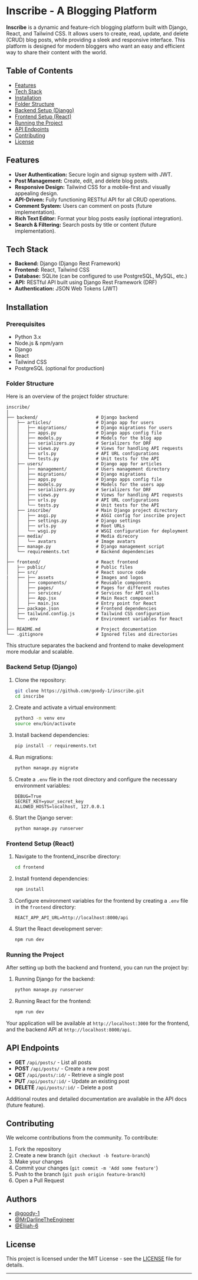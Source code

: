 
# Inscribe - A Blogging Platform

**Inscribe** is a dynamic and feature-rich blogging platform built with Django, React, and Tailwind CSS. It allows users to create, read, update, and delete (CRUD) blog posts, while providing a sleek and responsive interface. This platform is designed for modern bloggers who want an easy and efficient way to share their content with the world.

## Table of Contents

- [Features](#features)
- [Tech Stack](#tech-stack)
- [Installation](#installation)
- [Folder Structure](#folder-structure)
- [Backend Setup (Django)](#backend-setup-django)
- [Frontend Setup (React)](#frontend-setup-react)
- [Running the Project](#running-the-project)
- [API Endpoints](#api-endpoints)
- [Contributing](#contributing)
- [License](#license)

## Features

- **User Authentication:** Secure login and signup system with JWT.
- **Post Management:** Create, edit, and delete blog posts.
- **Responsive Design:** Tailwind CSS for a mobile-first and visually appealing design.
- **API-Driven:** Fully functioning RESTful API for all CRUD operations.
- **Comment System:** Users can comment on posts (future implementation).
- **Rich Text Editor:** Format your blog posts easily (optional integration).
- **Search & Filtering:** Search posts by title or content (future implementation).

## Tech Stack

- **Backend:** Django (Django Rest Framework)
- **Frontend:** React, Tailwind CSS
- **Database:** SQLite (can be configured to use PostgreSQL, MySQL, etc.)
- **API:** RESTful API built using Django Rest Framework (DRF)
- **Authentication:** JSON Web Tokens (JWT)

## Installation

### Prerequisites

- Python 3.x
- Node.js & npm/yarn
- Django
- React
- Tailwind CSS
- PostgreSQL (optional for production)

### Folder Structure

Here is an overview of the project folder structure:

```
inscribe/
│
├── backend/                      # Django backend
│   ├── articles/                 # Django app for users
│   │   ├── migrations/           # Django migrations for users
│   │   ├── apps.py               # Django apps config file
│   │   ├── models.py             # Models for the blog app
│   │   ├── serializers.py        # Serializers for DRF
│   │   ├── views.py              # Views for handling API requests
│   │   ├── urls.py               # API URL configurations
│   │   └── tests.py              # Unit tests for the API
│   ├── users/                    # Django app for articles
│   │   ├── management/           # Users management directory
│   │   ├── migrations/           # Django migrations
│   │   ├── apps.py               # Django apps config file
│   │   ├── models.py             # Models for the users app
│   │   ├── serializers.py        # Serializers for DRF
│   │   ├── views.py              # Views for handling API requests
│   │   ├── urls.py               # API URL configurations
│   │   └── tests.py              # Unit tests for the API
│   ├── inscribe/                 # Main Django project directory
│   │   ├── asgi.py               # ASGI config for inscribe project
│   │   ├── settings.py           # Django settings
│   │   ├── urls.py               # Root URLs
│   │   └── wsgi.py               # WSGI configuration for deployment
│   ├── media/                    # Media direcory
│   │   └── avatars               # Image avatars
│   ├── manage.py                 # Django management script
│   └── requirements.txt          # Backend dependencies
│
├── frontend/                     # React frontend
│   ├── public/                   # Public files
│   ├── src/                      # React source code
|   ├── ├── assets                # Images and logos
│   │   ├── components/           # Reusable components
│   │   ├── pages/                # Pages for different routes
│   │   ├── services/             # Services for API calls
│   │   ├── App.jsx               # Main React component
│   │   ├── main.jsx              # Entry point for React
│   ├── package.json              # Frontend dependencies
│   ├── tailwind.config.js        # Tailwind CSS configuration
│   └── .env                      # Environment variables for React
│
├── README.md                     # Project documentation
└── .gitignore                    # Ignored files and directories
```

This structure separates the backend and frontend to make development more modular and scalable.

### Backend Setup (Django)

1. Clone the repository:

    ```bash
    git clone https://github.com/goody-1/inscribe.git
    cd inscribe
    ```

2. Create and activate a virtual environment:

    ```bash
    python3 -m venv env
    source env/bin/activate
    ```

3. Install backend dependencies:

    ```bash
    pip install -r requirements.txt
    ```

4. Run migrations:

    ```bash
    python manage.py migrate
    ```

5. Create a `.env` file in the root directory and configure the necessary environment variables:

    ```env
    DEBUG=True
    SECRET_KEY=your_secret_key
    ALLOWED_HOSTS=localhost, 127.0.0.1
    ```

6. Start the Django server:

    ```bash
    python manage.py runserver
    ```

### Frontend Setup (React)

1. Navigate to the frontend_inscribe directory:

    ```bash
    cd frontend
    ```

2. Install frontend dependencies:

    ```bash
    npm install
    ```

3. Configure environment variables for the frontend by creating a `.env` file in the `frontend` directory:

    ```env
    REACT_APP_API_URL=http://localhost:8000/api
    ```

4. Start the React development server:

    ```bash
    npm run dev
    ```

### Running the Project

After setting up both the backend and frontend, you can run the project by:

1. Running Django for the backend:

    ```bash
    python manage.py runserver
    ```

2. Running React for the frontend:

    ```bash
    npm run dev
    ```

Your application will be available at `http://localhost:3000` for the frontend, and the backend API at `http://localhost:8000/api`.

## API Endpoints

- **GET** `/api/posts/` - List all posts
- **POST** `/api/posts/` - Create a new post
- **GET** `/api/posts/:id/` - Retrieve a single post
- **PUT** `/api/posts/:id/` - Update an existing post
- **DELETE** `/api/posts/:id/` - Delete a post

Additional routes and detailed documentation are available in the API docs (future feature).

## Contributing

We welcome contributions from the community. To contribute:

1. Fork the repository
2. Create a new branch (`git checkout -b feature-branch`)
3. Make your changes
4. Commit your changes (`git commit -m 'Add some feature'`)
5. Push to the branch (`git push origin feature-branch`)
6. Open a Pull Request

## Authors

- [@goody-1](https://www.github.com/goody-1)
- [@MrDarlineTheEngineer](https://www.github.com/MrDarlingTheEngineer)
- [@Elijah-6](https://www.github.com/elijah-6)

## License

This project is licensed under the MIT License - see the [LICENSE](LICENSE) file for details.

---
